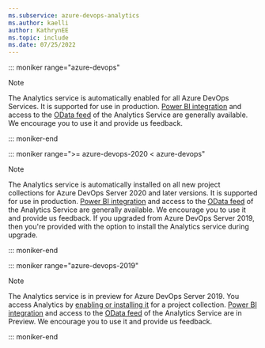```yaml
---
ms.subservice: azure-devops-analytics
ms.author: kaelli
author: KathrynEE
ms.topic: include
ms.date: 07/25/2022
---
```


::: moniker range="azure-devops"

> [!NOTE]  
> The Analytics service is automatically enabled for all Azure DevOps Services. It is supported for use in production. [Power BI integration](../powerbi/overview.md) and access to the [OData feed](../extend-analytics/quick-ref.md) of the Analytics Service are  generally available. We encourage you to use it and provide us feedback.    

::: moniker-end

::: moniker range=">= azure-devops-2020 < azure-devops"

> [!NOTE]
> The Analytics service is automatically installed on all new project collections for Azure DevOps Server 2020 and later versions. It is supported for use in production. [Power BI integration](../powerbi/overview.md) and access to the [OData feed](../extend-analytics/quick-ref.md) of the Analytics Service are generally available. We encourage you to use it and provide us feedback.  If you upgraded from Azure DevOps Server 2019, then you're provided with the option to install the Analytics service during upgrade.  

::: moniker-end

::: moniker range="azure-devops-2019"

> [!NOTE]
> The Analytics service is in preview for Azure DevOps Server 2019. You access Analytics by [enabling or installing it](../dashboards/analytics-extension.md) for a project collection. [Power BI integration](../powerbi/overview.md) and access to the [OData feed](../extend-analytics/quick-ref.md) of the Analytics Service are in Preview. We encourage you to use it and provide us feedback.  

::: moniker-end